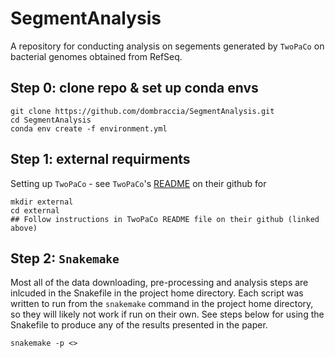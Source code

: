 # SegmentAnalysis

A repository for conducting analysis on segements generated by `TwoPaCo` on bacterial genomes obtained from RefSeq.

## Step 0: clone repo & set up conda envs
```
git clone https://github.com/dombraccia/SegmentAnalysis.git
cd SegmentAnalysis
conda env create -f environment.yml
```

## Step 1: external requirments

Setting up `TwoPaCo` - see `TwoPaCo`'s [README](https://github.com/medvedevgroup/TwoPaCo) on their github for 
```
mkdir external
cd external
## Follow instructions in TwoPaCo README file on their github (linked above)
```

## Step 2: `Snakemake`

Most all of the data downloading, pre-processing and analysis steps are inlcuded in the Snakefile in the project home directory. Each script was written to run from the `snakemake` command in the project home directory, so they will likely not work if run on their own. See steps below for using the Snakefile to produce any of the results presented in the paper.

```
snakemake -p <> 
```